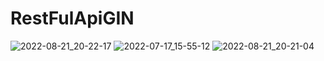 # RestFulApiGIN


![2022-08-21_20-22-17](https://user-images.githubusercontent.com/72881348/185803239-102b93fe-ec4f-41f5-b49a-4dcafb2099e1.png)
![2022-07-17_15-55-12](https://user-images.githubusercontent.com/72881348/185803133-8128902a-403c-45bb-9a49-c5a1d1cfa26c.png)
![2022-08-21_20-21-04](https://user-images.githubusercontent.com/72881348/185803209-2424f924-17a2-4dfb-a22d-f1292e81bb65.png)
